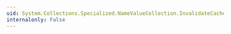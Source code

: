 ```yaml
---
uid: System.Collections.Specialized.NameValueCollection.InvalidateCachedArrays
internalonly: False
---
```

